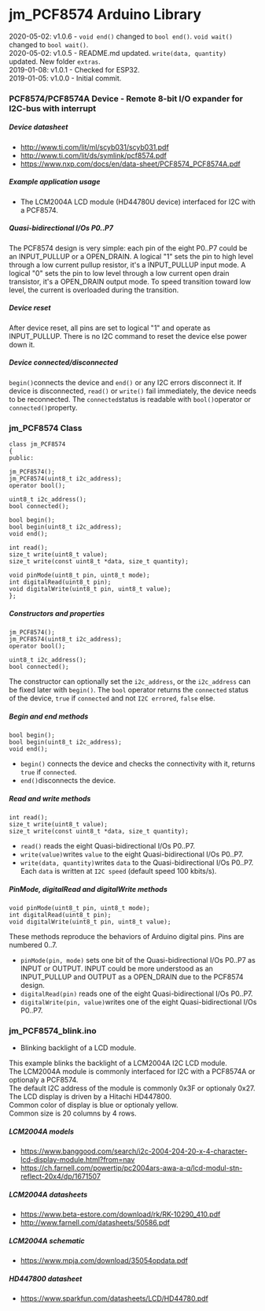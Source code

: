# jm_PCF8574 Arduino Library

2020-05-02: v1.0.6 - `void end()` changed to `bool end()`. `void wait()` changed to `bool wait()`.  
2020-05-02: v1.0.5 - README.md updated. `write(data, quantity)` updated. New folder `extras`.  
2019-01-08: v1.0.1 - Checked for ESP32.  
2019-01-05: v1.0.0 - Initial commit.



### PCF8574/PCF8574A Device - Remote 8-bit I/O expander for I2C-bus with interrupt

##### Device datasheet

- http://www.ti.com/lit/ml/scyb031/scyb031.pdf
- http://www.ti.com/lit/ds/symlink/pcf8574.pdf
- https://www.nxp.com/docs/en/data-sheet/PCF8574_PCF8574A.pdf

##### Example application usage

- The LCM2004A LCD module (HD44780U device) interfaced for I2C with a PCF8574.

##### Quasi-bidirectional I/Os P0..P7

The PCF8574 design is very simple: each pin of the eight P0..P7 could be an INPUT_PULLUP or a OPEN_DRAIN. A logical "1" sets the pin to high level through a low current pullup resistor, it's a INPUT_PULLUP input mode. A logical "0" sets the pin to low level through a low current open drain transistor, it's a OPEN_DRAIN output mode. To speed transition toward low level, the current is overloaded during the transition.

##### Device reset

After device reset, all pins are set to logical "1" and operate as INPUT_PULLUP. There is no I2C command to reset the device else power down it.

##### Device connected/disconnected

`begin()`connects the device and `end()` or any I2C errors disconnect it. If device is disconnected, `read()` or `write()` fail immediately, the device needs to be reconnected. The `connected`status is readable with `bool()`operator or `connected()`property.



### jm_PCF8574 Class

```
class jm_PCF8574
{
public:

jm_PCF8574();
jm_PCF8574(uint8_t i2c_address);
operator bool();

uint8_t i2c_address();
bool connected();

bool begin();
bool begin(uint8_t i2c_address);
void end();

int read();
size_t write(uint8_t value);
size_t write(const uint8_t *data, size_t quantity);

void pinMode(uint8_t pin, uint8_t mode);
int digitalRead(uint8_t pin);
void digitalWrite(uint8_t pin, uint8_t value);
};
```

##### Constructors and properties

```
jm_PCF8574();
jm_PCF8574(uint8_t i2c_address);
operator bool();

uint8_t i2c_address();
bool connected(); 
```

The constructor can optionally set the `i2c_address`, or the `i2c_address` can be fixed later with `begin()`.
The `bool` operator returns the `connected` status of the device, `true` if `connected` and not `I2C errored`, `false` else.

##### Begin and end methods

```
bool begin();
bool begin(uint8_t i2c_address);
void end();
```

- `begin()` connects the device and checks the connectivity with it, returns `true` if `connected`.
- `end()`disconnects the device.

##### Read and write methods

```
int read();
size_t write(uint8_t value);
size_t write(const uint8_t *data, size_t quantity);
```

- `read()` reads the eight Quasi-bidirectional I/Os P0..P7.
- `write(value)`writes `value` to the eight Quasi-bidirectional I/Os P0..P7.
- `write(data, quantity)`writes `data` to the Quasi-bidirectional I/Os P0..P7. Each `data` is written at `I2C speed` (default speed 100 kbits/s).

##### PinMode, digitalRead and digitalWrite methods

```
void pinMode(uint8_t pin, uint8_t mode);
int digitalRead(uint8_t pin);
void digitalWrite(uint8_t pin, uint8_t value);
```

These methods reproduce the behaviors of Arduino digital pins. Pins are numbered 0..7.

- `pinMode(pin, mode)` sets one bit of the Quasi-bidirectional I/Os P0..P7 as INPUT or OUTPUT. INPUT could be more understood as an INPUT_PULLUP and OUTPUT as a OPEN_DRAIN due to the PCF8574 design.
- `digitalRead(pin)` reads one of the eight Quasi-bidirectional I/Os P0..P7.
- `digitalWrite(pin, value)`writes one of the eight Quasi-bidirectional I/Os P0..P7.



### jm_PCF8574_blink.ino

- Blinking backlight of a LCD module.

This example blinks the backlight of a LCM2004A I2C LCD module.  
The LCM2004A module is commonly interfaced for I2C with a PCF8574A or optionaly a PCF8574.  
The default I2C address of the module is commonly 0x3F or optionaly 0x27.  
The LCD display is driven by a Hitachi HD447800.  
Common color of display is blue or optionaly yellow.  
Common size is 20 columns by 4 rows.

##### LCM2004A models

- https://www.banggood.com/search/i2c-2004-204-20-x-4-character-lcd-display-module.html?from=nav
- https://ch.farnell.com/powertip/pc2004ars-awa-a-q/lcd-modul-stn-reflect-20x4/dp/1671507

##### LCM2004A datasheets

- https://www.beta-estore.com/download/rk/RK-10290_410.pdf
- http://www.farnell.com/datasheets/50586.pdf

##### LCM2004A schematic

- https://www.mpja.com/download/35054opdata.pdf

##### HD447800 datasheet

- https://www.sparkfun.com/datasheets/LCD/HD44780.pdf
